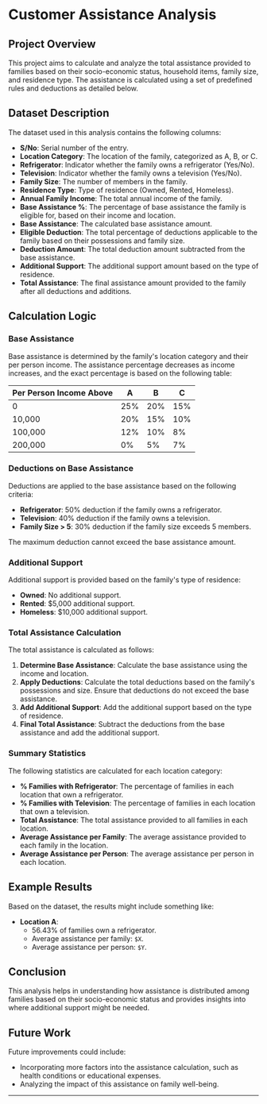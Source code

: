 # Customer Assistance Analysis

## Project Overview

This project aims to calculate and analyze the total assistance provided to families based on their socio-economic status, household items, family size, and residence type. The assistance is calculated using a set of predefined rules and deductions as detailed below.

## Dataset Description

The dataset used in this analysis contains the following columns:

- **S/No**: Serial number of the entry.
- **Location Category**: The location of the family, categorized as A, B, or C.
- **Refrigerator**: Indicator whether the family owns a refrigerator (Yes/No).
- **Television**: Indicator whether the family owns a television (Yes/No).
- **Family Size**: The number of members in the family.
- **Residence Type**: Type of residence (Owned, Rented, Homeless).
- **Annual Family Income**: The total annual income of the family.
- **Base Assistance %**: The percentage of base assistance the family is eligible for, based on their income and location.
- **Base Assistance**: The calculated base assistance amount.
- **Eligible Deduction**: The total percentage of deductions applicable to the family based on their possessions and family size.
- **Deduction Amount**: The total deduction amount subtracted from the base assistance.
- **Additional Support**: The additional support amount based on the type of residence.
- **Total Assistance**: The final assistance amount provided to the family after all deductions and additions.

## Calculation Logic

### Base Assistance
Base assistance is determined by the family's location category and their per person income. The assistance percentage decreases as income increases, and the exact percentage is based on the following table:

| Per Person Income Above | A   | B   | C   |
|-------------------------|-----|-----|-----|
| 0                       | 25% | 20% | 15% |
| 10,000                  | 20% | 15% | 10% |
| 100,000                 | 12% | 10% | 8%  |
| 200,000                 | 0%  | 5%  | 7%  |

### Deductions on Base Assistance
Deductions are applied to the base assistance based on the following criteria:

- **Refrigerator**: 50% deduction if the family owns a refrigerator.
- **Television**: 40% deduction if the family owns a television.
- **Family Size > 5**: 30% deduction if the family size exceeds 5 members.

The maximum deduction cannot exceed the base assistance amount.

### Additional Support
Additional support is provided based on the family's type of residence:

- **Owned**: No additional support.
- **Rented**: $5,000 additional support.
- **Homeless**: $10,000 additional support.

### Total Assistance Calculation
The total assistance is calculated as follows:

1. **Determine Base Assistance**: Calculate the base assistance using the income and location.
2. **Apply Deductions**: Calculate the total deductions based on the family's possessions and size. Ensure that deductions do not exceed the base assistance.
3. **Add Additional Support**: Add the additional support based on the type of residence.
4. **Final Total Assistance**: Subtract the deductions from the base assistance and add the additional support.

### Summary Statistics
The following statistics are calculated for each location category:

- **% Families with Refrigerator**: The percentage of families in each location that own a refrigerator.
- **% Families with Television**: The percentage of families in each location that own a television.
- **Total Assistance**: The total assistance provided to all families in each location.
- **Average Assistance per Family**: The average assistance provided to each family in the location.
- **Average Assistance per Person**: The average assistance per person in each location.

## Example Results
Based on the dataset, the results might include something like:

- **Location A**:
  - 56.43% of families own a refrigerator.
  - Average assistance per family: `$X`.
  - Average assistance per person: `$Y`.

## Conclusion
This analysis helps in understanding how assistance is distributed among families based on their socio-economic status and provides insights into where additional support might be needed.

## Future Work
Future improvements could include:

- Incorporating more factors into the assistance calculation, such as health conditions or educational expenses.
- Analyzing the impact of this assistance on family well-being.

---

